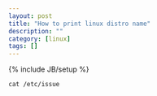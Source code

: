 ```yaml
---
layout: post
title: "How to print linux distro name"
description: ""
category: [linux]
tags: []
---
```

{% include JB/setup %}

    cat /etc/issue